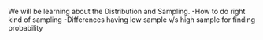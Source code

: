 We will be learning about the Distribution and Sampling.
-How to do right kind of sampling
-Differences having low sample v/s high sample for finding probability

